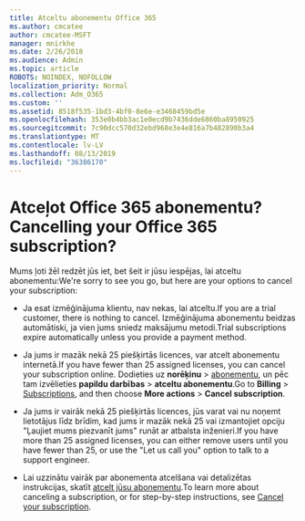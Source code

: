```yaml
---
title: Atceltu abonementu Office 365
ms.author: cmcatee
author: cmcatee-MSFT
manager: mnirkhe
ms.date: 2/26/2018
ms.audience: Admin
ms.topic: article
ROBOTS: NOINDEX, NOFOLLOW
localization_priority: Normal
ms.collection: Adm_O365
ms.custom: ''
ms.assetid: 8518f535-1bd3-4bf0-8e6e-e3468459bd5e
ms.openlocfilehash: 353e0b4bb3ac1e0ecd9b7436dde6860ba8950925
ms.sourcegitcommit: 7c90dcc570d32ebd968e3e4e816a7b482890b3a4
ms.translationtype: MT
ms.contentlocale: lv-LV
ms.lasthandoff: 08/13/2019
ms.locfileid: "36386170"
---
```

# <a name="cancelling-your-office-365-subscription"></a><span data-ttu-id="c942e-102">Atceļot Office 365 abonementu?</span><span class="sxs-lookup"><span data-stu-id="c942e-102">Cancelling your Office 365 subscription?</span></span>

<span data-ttu-id="c942e-103">Mums ļoti žēl redzēt jūs iet, bet šeit ir jūsu iespējas, lai atceltu abonementu:</span><span class="sxs-lookup"><span data-stu-id="c942e-103">We're sorry to see you go, but here are your options to cancel your subscription:</span></span>
  
- <span data-ttu-id="c942e-104">Ja esat izmēģinājuma klientu, nav nekas, lai atceltu.</span><span class="sxs-lookup"><span data-stu-id="c942e-104">If you are a trial customer, there is nothing to cancel.</span></span> <span data-ttu-id="c942e-105">Izmēģinājuma abonementu beidzas automātiski, ja vien jums sniedz maksājumu metodi.</span><span class="sxs-lookup"><span data-stu-id="c942e-105">Trial subscriptions expire automatically unless you provide a payment method.</span></span>

- <span data-ttu-id="c942e-106">Ja jums ir mazāk nekā 25 piešķirtās licences, var atcelt abonementu internetā.</span><span class="sxs-lookup"><span data-stu-id="c942e-106">If you have fewer than 25 assigned licenses, you can cancel your subscription online.</span></span> <span data-ttu-id="c942e-107">Dodieties uz **norēķinu** \> [abonementu](https://go.microsoft.com/fwlink/p/?linkid=842054), un pēc tam izvēlieties **papildu darbības** \> **atceltu abonementu**.</span><span class="sxs-lookup"><span data-stu-id="c942e-107">Go to **Billing** \> [Subscriptions](https://go.microsoft.com/fwlink/p/?linkid=842054), and then choose **More actions** \> **Cancel subscription**.</span></span>

- <span data-ttu-id="c942e-108">Ja jums ir vairāk nekā 25 piešķirtās licences, jūs varat vai nu noņemt lietotājus līdz brīdim, kad jums ir mazāk nekā 25 vai izmantojiet opciju "Ļaujiet mums piezvanīt jums" runāt ar atbalsta inženieri.</span><span class="sxs-lookup"><span data-stu-id="c942e-108">If you have more than 25 assigned licenses, you can either remove users until you have fewer than 25, or use the "Let us call you" option to talk to a support engineer.</span></span>

- <span data-ttu-id="c942e-109">Lai uzzinātu vairāk par abonementa atcelšana vai detalizētas instrukcijas, skatīt [atcelt jūsu abonementu](https://docs.microsoft.com/en-us/office365/admin/subscriptions-and-billing/cancel-your-subscription).</span><span class="sxs-lookup"><span data-stu-id="c942e-109">To learn more about canceling a subscription, or for step-by-step instructions, see [Cancel your subscription](https://docs.microsoft.com/en-us/office365/admin/subscriptions-and-billing/cancel-your-subscription).</span></span>